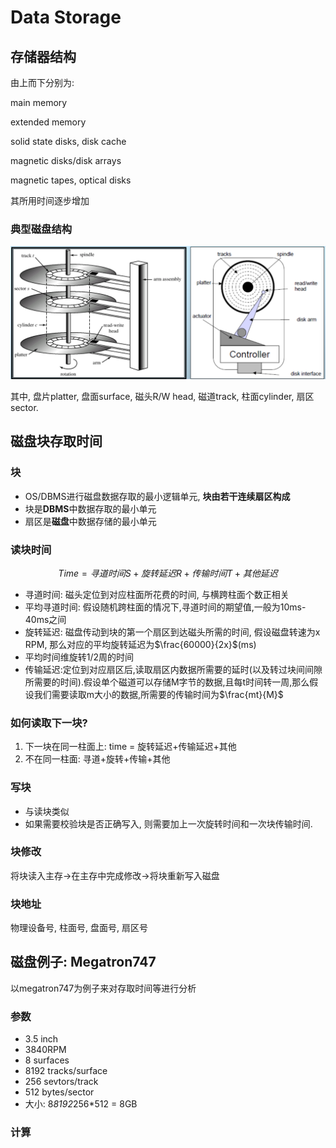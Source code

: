 # Data Storage

## 存储器结构

由上而下分别为:

main memory

extended memory

solid state disks, disk cache

magnetic disks/disk arrays

magnetic tapes, optical disks

其所用时间逐步增加

### 典型磁盘结构

![](figures/03-01.png)

其中, 盘片platter, 盘面surface, 磁头R/W head, 磁道track, 柱面cylinder, 扇区sector.

## 磁盘块存取时间

###  块

- OS/DBMS进行磁盘数据存取的最小逻辑单元, **块由若干连续扇区构成**
- 块是**DBMS**中数据存取的最小单元
- 扇区是**磁盘**中数据存储的最小单元

### 读块时间

$$
Time = 寻道时间S + 旋转延迟R + 传输时间T + 其他延迟
$$

- 寻道时间: 磁头定位到对应柱面所花费的时间, 与横跨柱面个数正相关
- 平均寻道时间: 假设随机跨柱面的情况下,寻道时间的期望值,一般为10ms-40ms之间
- 旋转延迟: 磁盘传动到块的第一个扇区到达磁头所需的时间, 假设磁盘转速为x RPM, 那么对应的平均旋转延迟为$\frac{60000}{2x}$(ms)
- 平均时间维旋转1/2周的时间
- 传输延迟:定位到对应扇区后,读取扇区内数据所需要的延时(以及转过块间间隙所需要的时间).假设单个磁道可以存储M字节的数据,且每t时间转一周,那么假设我们需要读取m大小的数据,所需要的传输时间为$\frac{mt}{M}$

### 如何读取下一块?

1. 下一块在同一柱面上: time = 旋转延迟+传输延迟+其他
2. 不在同一柱面: 寻道+旋转+传输+其他

### 写块

- 与读块类似
- 如果需要校验块是否正确写入, 则需要加上一次旋转时间和一次块传输时间.

### 块修改

将块读入主存->在主存中完成修改->将块重新写入磁盘

### 块地址

物理设备号, 柱面号, 盘面号, 扇区号

## 磁盘例子: Megatron747

以megatron747为例子来对存取时间等进行分析

### 参数

- 3.5 inch
- 3840RPM
- 8 surfaces
- 8192 tracks/surface
- 256 sevtors/track
- 512 bytes/sector
- 大小: 8*8192*256*512 = 8GB

### 计算

